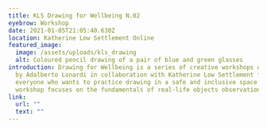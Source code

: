```yaml
---
title: KLS Drawing for Wellbeing N.02
eyebrow: Workshop
date: 2021-01-05T21:05:40.630Z
location: Katherine Low Settlement Online
featured_image:
  image: /assets/uploads/kls_drawing
  alt: Coloured pencil drawing of a pair of blue and green glasses
introduction: Drawing for Wellbeing is a series of creative workshops developed
  by Adalberto Lonardi in collaboration with Katherine Low Settlement for
  everyone who wants to practice drawing in a safe and inclusive space. This
  workshop focuses on the fundamentals of real-life objects observation.
link:
  url: ""
  text: ""
---
```


